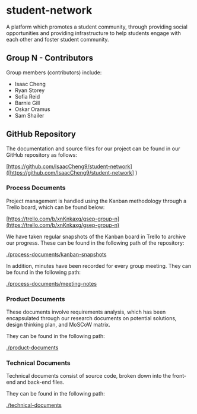 # student-network

A platform which promotes a student community, through providing social
opportunities and providing infrastructure to help students engage with each
other and foster student community.

## Group N - Contributors

Group members (contributors) include:

- Isaac Cheng
- Ryan Storey
- Sofia Reid
- Barnie Gill
- Oskar Oramus
- Sam Shailer

## GitHub Repository

The documentation and source files for our project can be found in our GitHub
repository as follows:

[https://github.com/IsaacCheng9/student-network]([https://github.com/IsaacCheng9/student-network]
)

### Process Documents

Project management is handled using the Kanban methodology through a Trello
board, which can be found below:

[https://trello.com/b/xnKnkaxg/gsep-group-n](https://trello.com/b/xnKnkaxg/gsep-group-n)

We have taken regular snapshots of the Kanban board in Trello to archive our
progress. These can be found in the following path of the repository:

[./process-documents/kanban-snapshots](./process-documents/kanban-snapshots)

In addition, minutes have been recorded for every group meeting. They can be
found in the following path:

[./process-documents/meeting-notes](./process-documents/meeting-notes)

### Product Documents

These documents involve requirements analysis, which has been encapsulated
through our research documents on potential solutions, design thinking plan, and
MoSCoW matrix.

They can be found in the following path:

[./product-documents](./product-documents)

### Technical Documents

Technical documents consist of source code, broken down into the front-end and
back-end files.

They can be found in the following path:

[./technical-documents](./technical-documents)